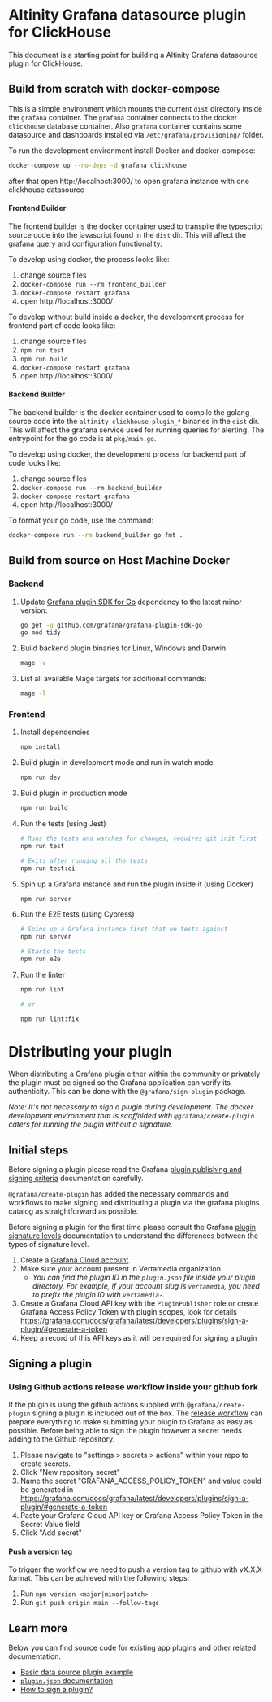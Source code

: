 # Altinity Grafana datasource plugin for ClickHouse

This document is a starting point for building a Altinity Grafana datasource plugin for ClickHouse.

## Build from scratch with docker-compose
This is a simple environment which mounts the current `dist` directory inside the `grafana` container. The `grafana` container connects to the docker `clickhouse` database container.
Also `grafana` container contains some datasource and dashboards installed via `/etc/grafana/provisioning/` folder.

To run the development environment install Docker and docker-compose:
```sh
docker-compose up --no-deps -d grafana clickhouse
```
after that open http://localhost:3000/ to open grafana instance with one clickhouse datasource

#### Frontend Builder

The frontend builder is the docker container used to transpile the typescript source code into the javascript found in the `dist` dir. This will affect the grafana query and configuration functionality.

To develop using docker, the process looks like:
1. change source files
2. `docker-compose run --rm frontend_builder`
3. `docker-compose restart grafana`
4. open http://localhost:3000/

To develop without build inside a docker, the development process for frontend part of code looks like:
1. change source files
2. `npm run test`
3. `npm run build`
4. `docker-compose restart grafana`
5. open http://localhost:3000/

#### Backend Builder

The backend builder is the docker container used to compile the golang source code into the `altinity-clickhouse-plugin_*` binaries in the `dist` dir. This will affect the grafana service used for running queries for alerting. The entrypoint for the go code is at `pkg/main.go`.

To develop using docker, the development process for backend part of code looks like:
1. change source files
2. `docker-compose run --rm backend_builder`
3. `docker-compose restart grafana`
4. open http://localhost:3000/

To format your go code, use the command:
```sh
docker-compose run --rm backend_builder go fmt .
```

## Build from source on Host Machine  Docker

### Backend

1. Update [Grafana plugin SDK for Go](https://grafana.com/docs/grafana/latest/developers/plugins/backend/grafana-plugin-sdk-for-go/) dependency to the latest minor version:

   ```bash
   go get -u github.com/grafana/grafana-plugin-sdk-go
   go mod tidy
   ```

2. Build backend plugin binaries for Linux, Windows and Darwin:

   ```bash
   mage -v
   ```

3. List all available Mage targets for additional commands:

   ```bash
   mage -l
   ```
### Frontend

1. Install dependencies

   ```bash
   npm install
   ```

2. Build plugin in development mode and run in watch mode

   ```bash
   npm run dev
   ```

3. Build plugin in production mode

   ```bash
   npm run build
   ```

4. Run the tests (using Jest)

   ```bash
   # Runs the tests and watches for changes, requires git init first
   npm run test

   # Exits after running all the tests
   npm run test:ci
   ```

5. Spin up a Grafana instance and run the plugin inside it (using Docker)

   ```bash
   npm run server
   ```

6. Run the E2E tests (using Cypress)

   ```bash
   # Spins up a Grafana instance first that we tests against
   npm run server

   # Starts the tests
   npm run e2e
   ```

7. Run the linter

   ```bash
   npm run lint

   # or

   npm run lint:fix
   ```


# Distributing your plugin

When distributing a Grafana plugin either within the community or privately the plugin must be signed so the Grafana application can verify its authenticity. This can be done with the `@grafana/sign-plugin` package.

_Note: It's not necessary to sign a plugin during development. The docker development environment that is scaffolded with `@grafana/create-plugin` caters for running the plugin without a signature._

## Initial steps

Before signing a plugin please read the Grafana [plugin publishing and signing criteria](https://grafana.com/docs/grafana/latest/developers/plugins/publishing-and-signing-criteria/) documentation carefully.

`@grafana/create-plugin` has added the necessary commands and workflows to make signing and distributing a plugin via the grafana plugins catalog as straightforward as possible.

Before signing a plugin for the first time please consult the Grafana [plugin signature levels](https://grafana.com/docs/grafana/latest/developers/plugins/sign-a-plugin/#plugin-signature-levels) documentation to understand the differences between the types of signature level.

1. Create a [Grafana Cloud account](https://grafana.com/signup).
2. Make sure your account present in Vertamedia organization.
   - _You can find the plugin ID in the `plugin.json` file inside your plugin directory. For example, if your account slug is `vertamedia`, you need to prefix the plugin ID with `vertamedia-`._
3. Create a Grafana Cloud API key with the `PluginPublisher` role or create Grafana Access Policy Token with plugin scopes, look for details https://grafana.com/docs/grafana/latest/developers/plugins/sign-a-plugin/#generate-a-token
4. Keep a record of this API keys as it will be required for signing a plugin

## Signing a plugin

### Using Github actions release workflow inside your github fork

If the plugin is using the github actions supplied with `@grafana/create-plugin` signing a plugin is included out of the box. The [release workflow](./.github/workflows/release.yml) can prepare everything to make submitting your plugin to Grafana as easy as possible. Before being able to sign the plugin however a secret needs adding to the Github repository.

1. Please navigate to "settings > secrets > actions" within your repo to create secrets.
2. Click "New repository secret"
3. Name the secret "GRAFANA_ACCESS_POLICY_TOKEN" and value could be generated in https://grafana.com/docs/grafana/latest/developers/plugins/sign-a-plugin/#generate-a-token
4. Paste your Grafana Cloud API key or Grafana Access Policy Token in the Secret Value field
5. Click "Add secret"

#### Push a version tag

To trigger the workflow we need to push a version tag to github with vX.X.X format. This can be achieved with the following steps:

1. Run `npm version <major|minor|patch>`
2. Run `git push origin main --follow-tags`


## Learn more

Below you can find source code for existing app plugins and other related documentation.

- [Basic data source plugin example](https://github.com/grafana/grafana-plugin-examples/tree/master/examples/datasource-basic#readme)
- [`plugin.json` documentation](https://grafana.com/developers/plugin-tools/reference-plugin-json)
- [How to sign a plugin?](https://grafana.com/docs/grafana/latest/developers/plugins/sign-a-plugin/)
